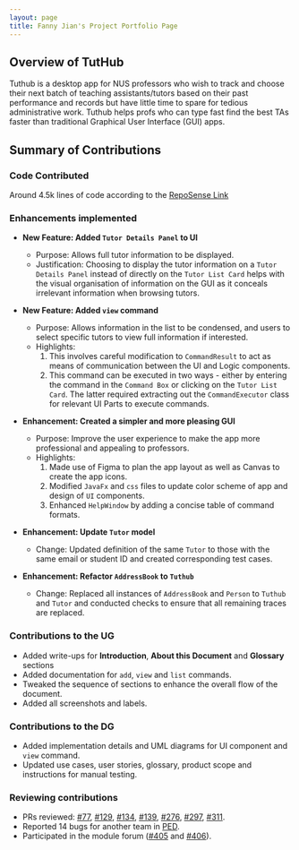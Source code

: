 ```yaml
---
layout: page
title: Fanny Jian's Project Portfolio Page
---
```

## Overview of TutHub
Tuthub is a desktop app for NUS professors who wish to track and choose their next batch of teaching assistants/tutors based on their past performance and records but have little time to spare for tedious administrative work. Tuthub helps profs who can type fast find the best TAs faster than traditional Graphical User Interface (GUI) apps.

## Summary of Contributions
### Code Contributed
Around 4.5k lines of code according to the [RepoSense Link](https://nus-cs2103-ay2223s1.github.io/tp-dashboard/?search=fannyjian&breakdown=true)

### Enhancements implemented
- **New Feature: Added `Tutor Details Panel` to UI**
  - Purpose: Allows full tutor information to be displayed.
  - Justification: Choosing to display the tutor information on a `Tutor Details Panel` instead of directly on the `Tutor List Card` helps with the visual organisation of information on the GUI as it conceals irrelevant information when browsing tutors.

- **New Feature: Added `view` command**
  - Purpose: Allows information in the list to be condensed, and users to select specific tutors to view full information if interested.
  - Highlights: 
    1. This involves careful modification to `CommandResult` to act as means of communication between the UI and Logic components.
    2. This command can be executed in two ways - either by entering the command in the `Command Box` or clicking on the `Tutor List Card`. The latter required extracting out the `CommandExecutor` class for relevant UI Parts to execute commands.

- **Enhancement: Created a simpler and more pleasing GUI**
  - Purpose: Improve the user experience to make the app more professional and appealing to professors.
  - Highlights: 
    1. Made use of Figma to plan the app layout as well as Canvas to create the app icons.
    2. Modified `JavaFx` and `css` files to update color scheme of app and design of `UI` components.
    3. Enhanced `HelpWindow` by adding a concise table of command formats.

- **Enhancement: Update `Tutor` model**
  - Change: Updated definition of the same `Tutor` to those with the same email or student ID and created corresponding test cases.

- **Enhancement: Refactor `AddressBook` to `Tuthub`**
  - Change: Replaced all instances of `AddressBook` and `Person` to `Tuthub` and `Tutor` and conducted checks to ensure that all remaining traces are replaced.

### Contributions to the UG
- Added write-ups for **Introduction**, **About this Document** and **Glossary** sections
- Added documentation for `add`, `view` and `list` commands.
- Tweaked the sequence of sections to enhance the overall flow of the document.
- Added all screenshots and labels.

### Contributions to the DG
- Added implementation details and UML diagrams for UI component and `view` command.
- Updated use cases, user stories, glossary, product scope and instructions for manual testing.

### Reviewing contributions
- PRs reviewed: [#77](https://github.com/AY2223S1-CS2103T-T15-3/tp/pull/77), [#129](https://github.com/AY2223S1-CS2103T-T15-3/tp/pull/129), [#134](https://github.com/AY2223S1-CS2103T-T15-3/tp/pull/134), [#139](https://github.com/AY2223S1-CS2103T-T15-3/tp/pull/139), [#276](https://github.com/AY2223S1-CS2103T-T15-3/tp/pull/276), [#297](https://github.com/AY2223S1-CS2103T-T15-3/tp/pull/297), [#311](https://github.com/AY2223S1-CS2103T-T15-3/tp/pull/311).
- Reported 14 bugs for another team in [PED](https://github.com/fannyjian/ped).
- Participated in the module forum ([#405](https://github.com/nus-cs2103-AY2223S1/forum/issues/405) and [#406](https://github.com/nus-cs2103-AY2223S1/forum/issues/406)).

